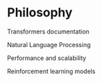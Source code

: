 # Philosophy

Transformers documentation

Natural Language Processing

Performance and scalability

Reinforcement learning models